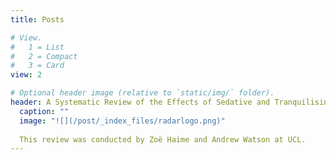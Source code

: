 ```yaml
---
title: Posts

# View.
#   1 = List
#   2 = Compact
#   3 = Card
view: 2

# Optional header image (relative to `static/img/` folder).
header: A Systematic Review of the Effects of Sedative and Tranquilising Medications on Social Cognition
  caption: ""
  image: "![](/post/_index_files/radarlogo.png)"
  
  This review was conducted by Zoë Haime and Andrew Watson at UCL.
---
```

